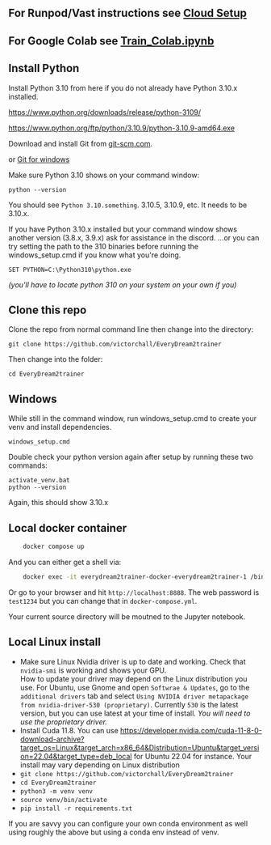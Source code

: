 ## For Runpod/Vast instructions see [Cloud Setup](/doc/CLOUD_SETUP.md)
## For Google Colab see [Train_Colab.ipynb](/Train_Colab.ipynb)

## Install Python

Install Python 3.10 from here if you do not already have Python 3.10.x installed.

https://www.python.org/downloads/release/python-3109/

https://www.python.org/ftp/python/3.10.9/python-3.10.9-amd64.exe

Download and install Git from [git-scm.com](https://git-scm.com/).

or [Git for windows](https://gitforwindows.org/)

Make sure Python 3.10 shows on your command window:

    python --version

You should see ```Python 3.10.something```.  3.10.5, 3.10.9, etc.  It needs to be 3.10.x.

If you have Python 3.10.x installed but your command window shows another version (3.8.x, 3.9.x) ask for assistance in the discord.
...or you can try setting the path to the 310 binaries before running the windows_setup.cmd if you know what you're doing.

    SET PYTHON=C:\Python310\python.exe

*(you'll have to locate python 310 on your system on your own if you)*

## Clone this repo
Clone the repo from normal command line then change into the directory:

    git clone https://github.com/victorchall/EveryDream2trainer

Then change into the folder:

    cd EveryDream2trainer

## Windows

While still in the command window, run windows_setup.cmd to create your venv and install dependencies.

    windows_setup.cmd

Double check your python version again after setup by running these two commands:

    activate_venv.bat
    python --version

Again, this should show 3.10.x

## Local docker container

```sh
    docker compose up
```

And you can either get a shell via:
```sh
    docker exec -it everydream2trainer-docker-everydream2trainer-1 /bin/bash
```

Or go to your browser and hit `http://localhost:8888`. The web password is
`test1234` but you can change that in `docker-compose.yml`.

Your current source directory will be moutned to the Jupyter notebook.

## Local Linux install

* Make sure Linux Nvidia driver is up to date and working. 
Check that `nvidia-smi` is working and shows your GPU.  
How to update your driver may depend on the Linux distribution you use.  For Ubuntu, use Gnome and open `Softwrae & Updates`, go to the `additional drivers` tab and select `Using NVIDIA driver metapackage from nvidia-driver-530 (proprietary)`.  Currently `530` is the latest version, but you can use latest at your time of install.
*You will need to use the proprietary driver.*
* Install Cuda 11.8. You can use https://developer.nvidia.com/cuda-11-8-0-download-archive?target_os=Linux&target_arch=x86_64&Distribution=Ubuntu&target_version=22.04&target_type=deb_local for Ubuntu 22.04 for instance.  Your install may vary depending on Linux distribution
* `git clone https://github.com/victorchall/EveryDream2trainer`
* `cd EveryDream2trainer`
* `python3 -m venv venv`
* `source venv/bin/activate`
* `pip install -r requirements.txt`

If you are savvy you can configure your own conda environment as well using roughly the above but using a conda env instead of venv. 
